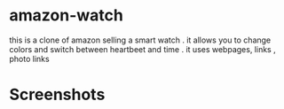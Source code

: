 # amazon-watch
this is a clone of amazon selling a smart watch . it allows you to change colors and switch between heartbeet and time . it uses webpages, links , photo links 

# Screenshots
